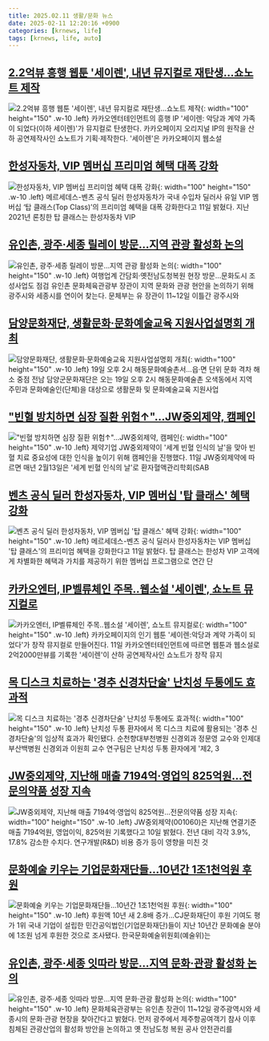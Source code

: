 ```yaml
---
title: 2025.02.11 생활/문화 뉴스
date: 2025-02-11 12:20:16 +0900
categories: [krnews, life]
tags: [krnews, life, auto]
---
```

## [2.2억뷰 흥행 웹툰 '세이렌', 내년 뮤지컬로 재탄생…쇼노트 제작](https://n.news.naver.com/mnews/article/015/0005092538)

![2.2억뷰 흥행 웹툰 '세이렌', 내년 뮤지컬로 재탄생…쇼노트 제작](https://mimgnews.pstatic.net/image/origin/015/2025/02/11/5092538.jpg?type=nf220_150){: width="100" height="150" .w-10 .left}
카카오엔터테인먼트의 흥행 IP '세이렌: 악당과 계약 가족이 되었다(이하 세이렌)'가 뮤지컬로 탄생한다. 카카오페이지 오리지널 IP의 원작을 산하 공연제작사인 쇼노트가 기획·제작한다. '세이렌'은 카카오페이지 웹소설

## [한성자동차, VIP 멤버십 프리미엄 혜택 대폭 강화](https://n.news.naver.com/mnews/article/018/0005940720)

![한성자동차, VIP 멤버십 프리미엄 혜택 대폭 강화](https://mimgnews.pstatic.net/image/origin/018/2025/02/11/5940720.jpg?type=nf220_150){: width="100" height="150" .w-10 .left}
메르세데스-벤츠 공식 딜러 한성자동차가 국내 수입차 딜러사 유일 VIP 멤버십 ‘탑 클래스(Top Class)’의 프리미엄 혜택을 대폭 강화한다고 11일 밝혔다. 지난 2021년 론칭한 탑 클래스는 한성자동차 VIP

## [유인촌, 광주·세종 릴레이 방문…지역 관광 활성화 논의](https://n.news.naver.com/mnews/article/001/0015204063)

![유인촌, 광주·세종 릴레이 방문…지역 관광 활성화 논의](https://mimgnews.pstatic.net/image/origin/001/2025/02/11/15204063.jpg?type=nf220_150){: width="100" height="150" .w-10 .left}
여행업계 간담회·옛전남도청복원 현장 방문…문화도시 조성사업도 점검 유인촌 문화체육관광부 장관이 지역 문화와 관광 현안을 논의하기 위해 광주시와 세종시를 연이어 찾는다. 문체부는 유 장관이 11~12일 이틀간 광주시와

## [담양문화재단, 생활문화·문화예술교육 지원사업설명회 개최](https://n.news.naver.com/mnews/article/629/0000363442)

![담양문화재단, 생활문화·문화예술교육 지원사업설명회 개최](https://mimgnews.pstatic.net/image/origin/629/2025/02/11/363442.jpg?type=nf220_150){: width="100" height="150" .w-10 .left}
19일 오후 2시 해동문화예술촌서...읍·면 단위 문화 격차 해소 중점 전남 담양군문화재단은 오는 19일 오후 2시 해동문화예술촌 오색동에서 지역 주민과 문화예술인(단체)을 대상으로 생활문화 및 문화예술교육 지원사업

## ["빈혈 방치하면 심장 질환 위험↑"…JW중외제약, 캠페인](https://n.news.naver.com/mnews/article/003/0013059505)

!["빈혈 방치하면 심장 질환 위험↑"…JW중외제약, 캠페인](https://mimgnews.pstatic.net/image/origin/003/2025/02/11/13059505.jpg?type=nf220_150){: width="100" height="150" .w-10 .left}
제약기업 JW중외제약이 '세계 빈혈 인식의 날'을 맞아 빈혈 치료 중요성에 대한 인식을 높이기 위해 캠페인을 진행했다. 11일 JW중외제약에 따르면 매년 2월13일은 '세계 빈혈 인식의 날'로 환자혈액관리학회(SAB

## [벤츠 공식 딜러 한성자동차, VIP 멤버십 '탑 클래스' 혜택 강화](https://n.news.naver.com/mnews/article/421/0008068377)

![벤츠 공식 딜러 한성자동차, VIP 멤버십 '탑 클래스' 혜택 강화](https://mimgnews.pstatic.net/image/origin/421/2025/02/11/8068377.jpg?type=nf220_150){: width="100" height="150" .w-10 .left}
메르세데스-벤츠 공식 딜러사 한성자동차는 VIP 멤버십 '탑 클래스'의 프리미엄 혜택을 강화한다고 11일 밝혔다. 탑 클래스는 한성차 VIP 고객에게 차별화한 혜택과 가치를 제공하기 위한 멤버십 프로그램으로 연간 단

## [카카오엔터, IP벨류체인 주목..웹소설 '세이렌', 쇼노트 뮤지컬로](https://n.news.naver.com/mnews/article/014/0005306472)

![카카오엔터, IP벨류체인 주목..웹소설 '세이렌', 쇼노트 뮤지컬로](https://mimgnews.pstatic.net/image/origin/014/2025/02/11/5306472.jpg?type=nf220_150){: width="100" height="150" .w-10 .left}
카카오페이지의 인기 웹툰 '세이렌:악당과 계약 가족이 되었다'가 창작 뮤지컬로 만들어진다. 11일 카카오엔터테인먼트에 따르면 웹툰과 웹소설로 2억2000만뷰를 기록한 '세이렌'이 산하 공연제작사인 쇼노트가 창작 뮤지

## [목 디스크 치료하는 '경추 신경차단술' 난치성 두통에도 효과적](https://n.news.naver.com/mnews/article/008/0005151420)

![목 디스크 치료하는 '경추 신경차단술' 난치성 두통에도 효과적](https://mimgnews.pstatic.net/image/origin/008/2025/02/11/5151420.jpg?type=nf220_150){: width="100" height="150" .w-10 .left}
난치성 두통 환자에서 목 디스크 치료에 활용되는 '경추 신경차단술'의 임상적 효과가 확인됐다. 순천향대부천병원 신경외과 정문영 교수와 인제대 부산백병원 신경외과 이원희 교수 연구팀은 난치성 두통 환자에게 '제2, 3

## [JW중외제약, 지난해 매출 7194억·영업익 825억원...전문의약품 성장 지속](https://n.news.naver.com/mnews/article/018/0005940228)

![JW중외제약, 지난해 매출 7194억·영업익 825억원...전문의약품 성장 지속](https://mimgnews.pstatic.net/image/origin/018/2025/02/10/5940228.jpg?type=nf220_150){: width="100" height="150" .w-10 .left}
JW중외제약(001060)은 지난해 연결기준 매출 7194억원, 영업이익, 825억원 기록했다고 10일 밝혔다. 전년 대비 각각 3.9%, 17.8% 감소한 수치다. 연구개발(R&D) 비용 증가 등이 영향을 미친 것

## [문화예술 키우는 기업문화재단들…10년간 1조1천억원 후원](https://n.news.naver.com/mnews/article/001/0015204518)

![문화예술 키우는 기업문화재단들…10년간 1조1천억원 후원](https://mimgnews.pstatic.net/image/origin/001/2025/02/11/15204518.jpg?type=nf220_150){: width="100" height="150" .w-10 .left}
후원액 10년 새 2.8배 증가…CJ문화재단이 후원 기여도 평가 1위 국내 기업이 설립한 민간공익법인(기업문화재단)들이 지난 10년간 문화예술 분야에 1조원 넘게 후원한 것으로 조사됐다. 한국문화예술위원회(예술위)는

## [유인촌, 광주·세종 잇따라 방문…지역 문화·관광 활성화 논의](https://n.news.naver.com/mnews/article/011/0004449037)

![유인촌, 광주·세종 잇따라 방문…지역 문화·관광 활성화 논의](https://mimgnews.pstatic.net/image/origin/011/2025/02/11/4449037.jpg?type=nf220_150){: width="100" height="150" .w-10 .left}
문화체육관광부는 유인촌 장관이 11~12일 광주광역시와 세종시의 문화·관광 현장을 찾아간다고 밝혔다. 먼저 광주에서 제주항공여객기 참사 이후 침체된 관광산업의 활성화 방안을 논의하고 옛 전남도청 복원 공사 안전관리를

